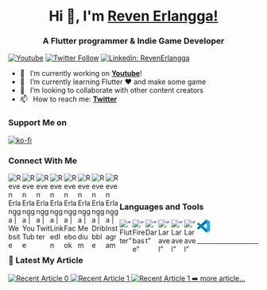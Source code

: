 <h1 align="center"> Hi 👋, I'm <a href="https://www.youtube.com/channel/UCmX0A6hZcnIsHAiXOQsJ0pQ">Reven Erlangga!</a></h1>
<h3 align="center">A Flutter programmer & Indie Game Developer</h3>

[![Youtube](https://img.shields.io/static/v1?label=RevenErlangga&message=Subscribe&logo=YouTube&color=FF0000&style=for-the-badge)][youtube]
[![Twitter Follow](https://img.shields.io/twitter/follow/RevenErlangga?color=1DA1F2&label=Followers&logo=twitter&style=for-the-badge)][twitter]
[![Linkedin: RevenErlangga](https://img.shields.io/badge/-CONNECT-blue?style=for-the-badge&logo=Linkedin&link=https://www.linkedin.com/in/reven-erlangga)][linkedin]



- 🔭 &ensp;I’m currently working on [**Youtube**][youtube]!
- 🌱 &ensp;I’m currently learning Flutter ❤️ and make some game
- 👯 &ensp;I’m looking to collaborate with other content creators
- 📫 &ensp;How to reach me: [**Twitter**][twitter]

### Support Me on

[![ko-fi](https://ko-fi.com/img/githubbutton_sm.svg)](https://ko-fi.com/R5R27Z8R8)

### Connect With Me

[<img align="left" alt="Reven Erlangga | Website" width="28px" src="https://img.icons8.com/ultraviolet/40/000000/domain.png" />][website]
[<img align="left" alt="Reven Erlangga | YouTube" width="28px" src="https://img.icons8.com/color/24/000000/youtube-play--v1.png" />][youtube]
[<img align="left" alt="Reven Erlangga | Twitter" width="28px" src="https://img.icons8.com/color/24/000000/twitter--v1.png" />][twitter]
[<img align="left" alt="Reven Erlangga | LinkedIn" width="28px" src="https://img.icons8.com/color/24/000000/linkedin--v1.png" />][linkedin]
[<img align="left" alt="Reven Erlangga | Facebook" width="28px" src="https://img.icons8.com/color/24/000000/facebook-new.png" />][facebook]
[<img align="left" alt="Reven Erlangga | Medium" width="28px" src="https://img.icons8.com/color-glass/48/000000/medium-logo.png" />][medium]
[<img align="left" alt="Reven Erlangga | Dribbble" width="28px" src="https://img.icons8.com/office/50/000000/dribbble.png" />][dribbble]
[<img align="left" alt="Reven Erlangga | Instagram" width="28px" src="https://img.icons8.com/color/24/000000/instagram-new--v1.png" />][instagram]

<br />
<br />

### Languages and Tools
[<img align="left" alt=“Flutter” width="26px" src="https://www.vectorlogo.zone/logos/flutterio/flutterio-icon.svg" />][null]
[<img align="left" alt=“Firebase” width="26px" src="https://www.vectorlogo.zone/logos/firebase/firebase-icon.svg" />][null]
[<img align="left" alt=“Dart” width="26px" src="https://www.vectorlogo.zone/logos/dartlang/dartlang-icon.svg" />][null]
[<img align="left" alt=“Laravel” width="26px" src="https://www.vectorlogo.zone/logos/laravel/laravel-icon.svg" />][null]
[<img align="left" alt=“Laravel” width="26px" src="https://www.vectorlogo.zone/logos/unity3d/unity3d-icon.svg" />][null]
[<img align="left" alt=“Laravel” width="26px" src="https://www.vectorlogo.zone/logos/vuejs/vuejs-icon.svg" />][null]
[<img align="left" alt=“Github” width="26px" src="https://raw.githubusercontent.com/github/explore/80688e429a7d4ef2fca1e82350fe8e3517d3494d/topics/visual-studio-code/visual-studio-code.png" />][null]

<br />
<br />

---

### 📕 Latest My Article
<!-- BLOG-POST-LIST -->
<a target="_blank" href="https://github-readme-medium-recent-article.vercel.app/medium/@reven.erlangga/0"><img src="https://github-readme-medium-recent-article.vercel.app/medium/@reven.erlangga/0" alt="Recent Article 0"> 
<a target="_blank" href="https://github-readme-medium-recent-article.vercel.app/medium/@reven.erlangga/1"><img src="https://github-readme-medium-recent-article.vercel.app/medium/@reven.erlangga/1" alt="Recent Article 1"> 
<a target="_blank" href="https://github-readme-medium-recent-article.vercel.app/medium/@reven.erlangga/2"><img src="https://github-readme-medium-recent-article.vercel.app/medium/@reven.erlangga/2" alt="Recent Article 1"> 
➡️ [more article...](https://medium.com/@reven.erlangga)
<!-- BLOG-POST-LIST -->

[null]: #
[website]: https://reven-erlangga.netlify.app
[dribbble]: https://dribbble.com/reven_erlangga
[twitter]: https://twitter.com/RevenErlangga
[youtube]: https://www.youtube.com/channel/UCmX0A6hZcnIsHAiXOQsJ0pQ
[linkedin]: https://www.linkedin.com/in/reven-erlangga-001a1b137
[github]: https://github.com/reven-erlangga
[instagram]: https://www.instagram.com/reven.erlangga
[facebook]: https://www.facebook.com/reven.ferlian
[medium]: https://medium.com/@reven.erlangga
